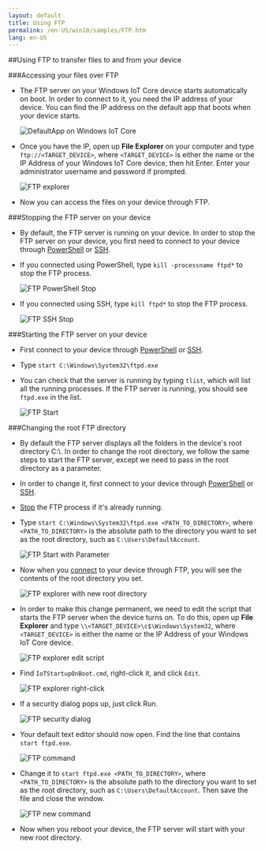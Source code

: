 ```yaml
---
layout: default
title: Using FTP
permalink: /en-US/win10/samples/FTP.htm
lang: en-US
---
```


##Using FTP to transfer files to and from your device

###Accessing your files over FTP<a name="accessftp"/>
* The FTP server on your Windows IoT Core device starts automatically on boot.  In order to connect to it, you need the IP address of your device.  You can find the IP address on the default app that boots when your device starts.

    ![DefaultApp on Windows IoT Core]({{site.baseurl}}/Resources/images/DefaultApp.png)
    
* Once you have the IP, open up **File Explorer** on your computer and type `ftp://<TARGET_DEVICE>`, where `<TARGET_DEVICE>` is either the name or the IP Address of your Windows IoT Core device, then hit Enter.  Enter your administrator username and password if prompted.

    ![FTP explorer]({{site.baseurl}}/Resources/images/ftp/ftp_explorer.png)

* Now you can access the files on your device through FTP.

###Stopping the FTP server on your device<a name="stopftp"/>
* By default, the FTP server is running on your device.  In order to stop the FTP server on your device, you first need to connect to your device through [PowerShell]({{site.baseurl}}/{{page.lang}}/win10/samples/PowerShell.htm) or [SSH]({{site.baseurl}}/{{page.lang}}/win10/samples/SSH.htm).  
* If you connected using PowerShell, type `kill -processname ftpd*` to stop the FTP process.

    ![FTP PowerShell Stop]({{site.baseurl}}/Resources/images/ftp/ftp_kill_powershell.png)
    
* If you connected using SSH, type `kill ftpd*` to stop the FTP process.

    ![FTP SSH Stop]({{site.baseurl}}/Resources/images/ftp/ftp_kill_ssh.png)
    
###Starting the FTP server on your device
* First connect to your device through [PowerShell]({{site.baseurl}}/{{page.lang}}/win10/samples/PowerShell.htm) or [SSH]({{site.baseurl}}/{{page.lang}}/win10/samples/SSH.htm).
* Type `start C:\Windows\System32\ftpd.exe`
* You can check that the server is running by typing `tlist`, which will list all the running processes.  If the FTP server is running, you should see `ftpd.exe` in the list.

    ![FTP Start]({{site.baseurl}}/Resources/images/ftp/ftp_start.png)

###Changing the root FTP directory
* By default the FTP server displays all the folders in the device's root directory C:\\.  In order to change the root directory, we follow the same steps to start the FTP server, except we need to pass in the root directory as a parameter.
* In order to change it, first connect to your device through [PowerShell]({{site.baseurl}}/{{page.lang}}/win10/samples/PowerShell.htm) or [SSH]({{site.baseurl}}/{{page.lang}}/win10/samples/SSH.htm).
* [Stop](#stopftp) the FTP process if it's already running.
* Type `start C:\Windows\System32\ftpd.exe <PATH_TO_DIRECTORY>`, where `<PATH_TO_DIRECTORY>` is the absolute path to the directory you want to set as the root directory, such as `C:\Users\DefaultAccount`.

    ![FTP Start with Parameter]({{site.baseurl}}/Resources/images/ftp/ftp_start_parameter.png)
    
* Now when you [connect](#accessftp) to your device through FTP, you will see the contents of the root directory you set.

    ![FTP explorer with new root directory]({{site.baseurl}}/Resources/images/ftp/ftp_explorer_parameter.png)

* In order to make this change permanent, we need to edit the script that starts the FTP server when the device turns on.  To do this, open up **File Explorer** and type `\\<TARGET_DEVICE>\c$\Windows\System32`, where `<TARGET_DEVICE>` is either the name or the IP Address of your Windows IoT Core device.

    ![FTP explorer edit script]({{site.baseurl}}/Resources/images/ftp/ftp_edit_script.png)
    
* Find `IoTStartupOnBoot.cmd`, right-click it, and click `Edit`.

    ![FTP explorer right-click]({{site.baseurl}}/Resources/images/ftp/ftp_right_click.png)
    
* If a security dialog pops up, just click Run.

    ![FTP security dialog]({{site.baseurl}}/Resources/images/ftp/ftp_security_warning.png)
    
* Your default text editor should now open.  Find the line that contains `start ftpd.exe`.

    ![FTP command]({{site.baseurl}}/Resources/images/ftp/ftp_edit_command.png)

* Change it to `start ftpd.exe <PATH_TO_DIRECTORY>`, where `<PATH_TO_DIRECTORY>` is the absolute path to the directory you want to set as the root directory, such as `C:\Users\DefaultAccount`.  Then save the file and close the window.

    ![FTP new command]({{site.baseurl}}/Resources/images/ftp/ftp_save.png)
    
* Now when you reboot your device, the FTP server will start with your new root directory.